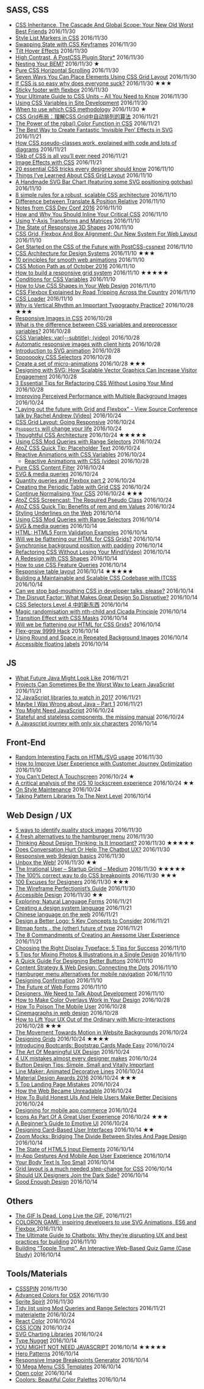 ## SASS, CSS
 - [CSS Inheritance, The Cascade And Global Scope: Your New Old Worst Best Friends](https://www.smashingmagazine.com/2016/11/css-inheritance-cascade-global-scope-new-old-worst-best-friends/) 2016/11/30
 - [Style List Markers in CSS](https://css-tricks.com/style-list-markers-css/) 2016/11/30
 - [Swapping State with CSS Keyframes](https://css-tricks.com/swapping-state-css-keyframes/) 2016/11/30
 - [Tilt Hover Effects](http://tympanus.net/codrops/2016/11/23/tilt-hover-effects/) 2016/11/30
 - [High Contrast, A PostCSS Plugin Story*](https://css-tricks.com/high-contrast-postcss-plugin-story/) 2016/11/30
 - [Nesting Your BEM?](http://csswizardry.com/2016/11/nesting-your-bem/) 2016/11/30 ★
 - [Pure CSS Horizontal Scrolling](https://css-tricks.com/pure-css-horizontal-scrolling/) 2016/11/30
 - [Seven Ways You Can Place Elements Using CSS Grid Layout](https://www.sitepoint.com/seven-ways-you-can-place-elements-using-css-grid-layout/) 2016/11/30
 - [If CSS is so easy why does everyone suck?](https://hackernoon.com/if-css-is-so-easy-why-does-everyone-suck-e4442cc9428a#.o1k6xmhru) 2016/11/30 ★★★
 - [Sticky footer with flexbox](http://blog.schoenwald.media/sticky-footer-with-flexbox/) 2016/11/30
 - [Your Ultimate Guide to CSS Units – All You Need to Know](http://blog.alexdevero.com/css-units-ultimate-guide/) 2016/11/30
 - [Using CSS Variables in Site Development](http://thenewcode.com/1161/Using-CSS-Variables-in-Site-Development) 2016/11/30
 - [When to use which CSS methodology](http://simurai.com/blog/2016/11/27/css-methodologies) 2016/11/30 ★
 - [CSS Grid布局：理解CSS Grid中自动排列的算法](http://www.w3cplus.com/css3/understanding-the-css-grid-auto-placement-algorithm.html) 2016/11/21
 - [The Power of the rgba() Color Function in CSS](https://css-tricks.com/the-power-of-rgba/) 2016/11/21
 - [The Best Way to Create Fantastic ‘Invisible Pen’ Effects in SVG](https://www.sitepoint.com/how-to-create-the-invisible-pen-effect-in-svg-using-vivus-js/) 2016/11/21
 - [How CSS pseudo-classes work, explained with code and lots of diagrams](https://medium.freecodecamp.com/explained-css-pseudo-classes-cef3c3177361#.xtpfeaj6g) 2016/11/21
 - [15kb of CSS is all you’ll ever need](https://medium.com/@philipardeljan/15kb-of-css-is-all-youll-ever-need-%EF%B8%8F-634da7258338#.l6rljhfgs) 2016/11/21
 - [Image Effects with CSS](http://bennettfeely.com/image-effects/) 2016/11/21
 - [20 essential CSS tricks every designer should know](http://www.webdesignerdepot.com/2016/10/20-essential-css-tricks-every-designer-should-know/) 2016/11/10
 - [Things I’ve Learned About CSS Grid Layout](https://css-tricks.com/things-ive-learned-css-grid-layout/) 2016/11/10
 - [A Handmade SVG Bar Chart (featuring some SVG positioning gotchas)](https://css-tricks.com/handmade-svg-bar-chart-featuring-svg-positioning-gotchas/) 2016/11/10
 - [8 simple rules for a robust, scalable CSS architecture](https://github.com/jareware/css-architecture) 2016/11/10
 - [Difference between Translate & Position Relative](https://www.sitepoint.com/atoz-css-translate-vs-position/) 2016/11/10
 - [Notes from CSS Dev Conf 2016](https://css-tricks.com/notes-css-dev-conf-2016/) 2016/11/10
 - [How and Why You Should Inline Your Critical CSS](https://www.sitepoint.com/how-and-why-you-should-inline-your-critical-css/) 2016/11/10
 - [Using Y-Axis Transforms and Matrices](https://www.sitepoint.com/atoz-css-y-axis/) 2016/11/10
 - [The State of Responsive 3D Shapes](https://css-tricks.com/state-responsive-3d-shapes/) 2016/11/10
 - [CSS Grid, Flexbox And Box Alignment: Our New System For Web Layout](https://www.smashingmagazine.com/2016/11/css-grids-flexbox-and-box-alignment-our-new-system-for-web-layout/) 2016/11/10
 - [Get Started on the CSS of the Future with PostCSS-cssnext](https://www.sitepoint.com/future-css-with-postcss-cssnext/) 2016/11/10
 - [CSS Architecture for Design Systems](http://bradfrost.com/blog/post/css-architecture-for-design-systems/) 2016/11/10 ★★★
 - [10 principles for smooth web animations](https://blog.gyrosco.pe/smooth-css-animations-7d8ffc2c1d29#.bxmnn3m1k) 2016/11/10
 - [CSS Motion Path as of October 2016](http://codepen.io/danwilson/post/css-motion-paths-2016) 2016/11/10
 - [How to build a responsive grid system](https://zellwk.com/blog/responsive-grid-system/) 2016/11/10 ★★★★★
 - [Conditions for CSS Variables](http://kizu.ru/en/fun/conditions-for-css-variables/) 2016/11/10
 - [How to Use CSS Shapes in Your Web Design](https://webdesign.tutsplus.com/tutorials/how-to-use-css-shapes-in-your-web-design--cms-27498) 2016/11/10
 - [CSS Flexbox Explained by Road Tripping Across the Country](https://medium.freecodecamp.com/css-flexbox-explained-by-road-tripping-across-the-country-1217b69c390e#.xujb3qwko) 2016/11/10
 - [CSS Loader](http://www.raphaelfabeni.com.br/css-loader/) 2016/11/10
 - [Why is Vertical Rhythm an Important Typography Practice?](https://zellwk.com/blog/why-vertical-rhythms/) 2016/10/28 ★★★
 - [Responsive Images in CSS](https://css-tricks.com/responsive-images-css/) 2016/10/28
 - [What is the difference between CSS variables and preprocessor variables?](https://css-tricks.com/difference-between-types-of-css-variables/) 2016/10/28
 - [CSS Variables: var(--subtitle); (video)](https://youtu.be/2an6-WVPuJU) 2016/10/28
 - [Automatic responsive images with client hints](http://www.webdesignerdepot.com/2016/10/automatic-responsive-images-with-client-hints/) 2016/10/28
 - [Introduction to SVG animation](https://www.oreilly.com/learning/introduction-to-svg-animation) 2016/10/28
 - [Spoooooky CSS Selectors](https://css-tricks.com/spoooooky-css-selectors/) 2016/10/28
 - [Create a set of micro-animations](https://medium.com/net-magazine/create-a-set-of-micro-animations-6bb42a292f8b#.i4beffvd4) 2016/10/28 ★★★
 - [Designing with SVG: How Scalable Vector Graphics Can Increase Visitor Engagement](https://www.shopify.com/partners/blog/5-ways-to-use-svg-in-upcoming-client-projects) 2016/10/28
 - [3 Essential Tips for Refactoring CSS Without Losing Your Mind](https://www.shopify.com/partners/blog/3-essential-tips-for-refactoring-css-without-losing-your-mind-from-harry-roberts) 2016/10/28
 - [Improving Perceived Performance with Multiple Background Images](http://csswizardry.com/2016/10/improving-perceived-performance-with-multiple-background-images/) 2016/10/24
 - ["Laying out the future with Grid and Flexbox" - View Source Conference talk by Rachel Andrew (Video)](https://youtu.be/ibeF6rbzD70) 2016/10/24
 - [CSS Grid Layout: Going Responsive](https://webdesign.tutsplus.com/tutorials/css-grid-layout-going-responsive--cms-27270) 2016/10/24
 - [`@supports` will change your life](http://www.lottejackson.com/learning/supports-will-change-your-life) 2016/10/24
 - [Thoughtful CSS Architecture](https://seesparkbox.com/foundry/thoughtful_css_architecture) 2016/10/24 ★★★★★
 - [Using CSS Mod Queries with Range Selectors](http://alistapart.com/article/using-css-mod-queries-with-range-selectors) 2016/10/24
 - [AtoZ CSS Quick Tip: Placeholder Text](https://www.sitepoint.com/atoz-css-placeholder-text/) 2016/10/24
 - [Reactive Animations with CSS Variables](http://slides.com/davidkhourshid/reactanim) 2016/10/24
    - [Reactive Animations with CSS (video)](https://youtu.be/lTCukb6Zn3g) 2016/10/28
 - [Pure CSS Content Filter](http://csswizardry.com/2016/10/pure-css-content-filter/) 2016/10/24
 - [SVG & media queries](https://jakearchibald.com/2016/svg-media-queries/) 2016/10/24
 - [Quantity queries and Flexbox part 2](http://www.lottejackson.com/learning/quantity-queries-and-flexbox-part-2) 2016/10/24
 - [Creating the Periodic Table with Grid CSS](https://responsivedesign.is/articles/creating-the-periodic-table-with-grid-css) 2016/10/24
 - [Continue Normalising Your CSS](http://csswizardry.com/2016/10/continue-normalising-your-css/) 2016/10/24 ★★★
 - [AtoZ CSS Screencast: The Required Pseudo Class](https://www.sitepoint.com/atoz-css-screencast-required/) 2016/10/24
 - [AtoZ CSS Quick Tip: Benefits of rem and em Values](https://www.sitepoint.com/atoz-css-quick-tip-rem-em-values/) 2016/10/24
 - [Styling Underlines on the Web](https://css-tricks.com/styling-underlines-web/) 2016/10/14
 - [Using CSS Mod Queries with Range Selectors](http://alistapart.com/article/using-css-mod-queries-with-range-selectors) 2016/10/14
 - [SVG & media queries](https://jakearchibald.com/2016/svg-media-queries/) 2016/10/14
 - [HTML: HTML5 Form Validation Examples](http://www.the-art-of-web.com/html/html5-form-validation/) 2016/10/14
 - [Will we be flattening our HTML for CSS Grids?](https://css-tricks.com/will-flattening-html-css-grids/) 2016/10/14
 - [Synchronise background position with padding](http://codepen.io/HugoGiraudel/pen/vXpqmw) 2016/10/14
 - [Refactoring CSS Without Losing Your Mind(Video)](https://slideslive.com/38898201/refactoring-css-without-losing-your-mind) 2016/10/14
 - [A Redesign with CSS Shapes](http://alistapart.com/article/redesign-with-css-shapes) 2016/10/14
 - [How to use CSS Feature Queries](https://getflywheel.com/layout/css-feature-queries-how-to/) 2016/10/14
 - [Responsive table layout](http://allthingssmitty.com/2016/10/03/responsive-table-layout/) 2016/10/14 ★★★★★
 - [Building a Maintainable and Scalable CSS Codebase with ITCSS](https://medium.okgrow.com/building-a-maintainable-and-scalable-css-codebase-with-itcss-ceda5b2f495b#.1cx1g0le1) 2016/10/14
 - [Can we stop bad-mouthing CSS in developer talks, please?](https://www.christianheilmann.com/2016/10/05/can-we-stop-bad-mouthing-css-in-developer-talks-please/) 2016/10/14
 - [The Disrupt Factor: What Makes Great Design So Disruptive?](https://www.ceros.com/blog/disrupt-factor-makes-great-design-disruptive/) 2016/10/14
 - [CSS Selectors Level 4 中的新东西](https://fe.ele.me/css-selectors-level-4-zhong-de-xin-dong-xi/) 2016/10/14
 - [Magic randomisation with nth-child and Cicada Principle](http://www.lottejackson.com/learning/nth-child-cicada-principle) 2016/10/14
 - [Transition Effect with CSS Masks](http://tympanus.net/codrops/2016/09/29/transition-effect-with-css-masks/) 2016/10/14
 - [Will we be flattening our HTML for CSS Grids?](https://css-tricks.com/will-flattening-html-css-grids/) 2016/10/14
 - [Flex-grow 9999 Hack](http://joren.co/flex-grow-9999-hack/) 2016/10/14
 - [Using Round and Space in Repeated Background Images](http://thenewcode.com/1143/Even-Stevens-Using-Round-and-Space-in-Repeated-Background-Images) 2016/10/14
 - [Accessible floating labels](http://allthingssmitty.com/2016/09/25/accessible-floating-labels/) 2016/10/14

## JS
 - [What Future Java Might Look Like](https://www.sitepoint.com/what-java-might-one-day-look-like/) 2016/11/21
 - [Projects Can Sometimes Be the Worst Way to Learn JavaScript](https://www.sitepoint.com/projects-can-sometimes-be-the-worst-way-to-learn-javascript/) 2016/11/21
 - [12 JavaScript libraries to watch in 2017](http://www.webdesignerdepot.com/2016/11/12-javascript-libraries-to-watch-in-2017/) 2016/11/21
 - [Maybe I Was Wrong about Java – Part 1](https://www.sitepoint.com/maybe-i-was-wrong-about-java-i/) 2016/11/21
 - [You Might Need JavaScript](http://hugogiraudel.com/2016/10/13/you-might-need-javascript/) 2016/10/24
 - [Stateful and stateless components, the missing manual](https://toddmotto.com/stateful-stateless-components) 2016/10/24
 - [A Javascript journey with only six characters](http://jazcash.com/a-javascript-journey-with-only-six-characters/) 2016/10/14

## Front-End
 - [Random Interesting Facts on HTML/SVG usage](https://css-tricks.com/random-interesting-facts-htmlsvg-usage/) 2016/11/30
 - [How to Improve User Experience with Customer Journey Optimization](https://www.sitepoint.com/how-to-improve-user-experience-with-customer-journey-optimization/) 2016/11/10
 - [You Can't Detect A Touchscreen](http://www.stucox.com/blog/you-cant-detect-a-touchscreen/) 2016/10/24 ★
 - [A critical analysis of the iOS 10 lockscreen experience](https://uxdesign.cc/a-critical-analysis-of-the-ios-10-lockscreen-experience-726ddfba3c1a#.7smv89egz) 2016/10/24 ★★
 - [On Style Maintenance](https://css-tricks.com/on-style-maintenance/) 2016/10/24
 - [Taking Pattern Libraries To The Next Level](https://www.smashingmagazine.com/taking-pattern-libraries-next-level/) 2016/10/14

## Web Design / UX
 - [5 ways to identify quality stock images](http://www.webdesignerdepot.com/2016/11/5-ways-to-identify-quality-stock-images/) 2016/11/30
 - [4 fresh alternatives to the hamburger menu](http://www.webdesignerdepot.com/2016/11/4-fresh-alternatives-to-the-hamburger-menu/) 2016/11/30
 - [Thinking About Design Thinking: Is It Important?](https://designshack.net/articles/business-articles/thinking-about-design-thinking-is-it-important/) 2016/11/30 ★★★★★
 - [Does Conversation Hurt Or Help The Chatbot UX?](https://www.smashingmagazine.com/2016/11/does-conversation-hurt-or-help-the-chatbot-ux/) 2016/11/30
 - [Responsive web 9design basics](http://veerle.duoh.com/design/article/responsive_web_design_basics) 2016/11/30
 - [Unbox the Web!](https://uxdesign.cc/unbox-the-web-f00bc8e0d0e3?ref=webdesignernews.com#.3orbkvpv9) 2016/11/30 ★★
 - [The Irrational User – Startup Grind – Medium](https://medium.com/startup-grind/cognitive-bias-ad5f9fe7f59b#.q7yx20tc5) 2016/11/30 ★★★★★
 - [The 100% correct way to do CSS breakpoints](https://medium.freecodecamp.com/the-100-correct-way-to-do-css-breakpoints-88d6a5ba1862#.cblb38deo) 2016/11/30 ★★★
 - [100 Excuses for Designers](https://medium.com/ux-power-tools/100-excuses-for-designers-517344cdd910#.r7ivdjw2e) 2016/11/30 ★★★
 - [The Wireframe Perfectionist’s Guide](https://www.smashingmagazine.com/2016/11/wireframe-perfectionist-guide/) 2016/11/30
 - [Accessible Design](https://seesparkbox.com/foundry/accessible_design#When:13:45:00Z) 2016/11/30 ★★
 - [Exploring: Natural Language Forms](http://goodui.org/blog/exploring-natural-language-forms/) 2016/11/21
 - [Creating a design system language](http://www.webdesignerdepot.com/2016/11/creating-a-design-system-language/) 2016/11/21
 - [Chinese language on the web](https://www.chenhuijing.com/blog/chinese-web-typography/) 2016/11/21
 - [Design a Better Logo: 5 Key Concepts to Consider](https://designshack.net/articles/graphics/design-a-better-logo/) 2016/11/21
 - [Bitmap fonts﹣the (other) future of type](https://blog.fontself.com/bitmap-fonts-the-other-future-of-type-ca8aa5b51aa7#.hor7keb7f) 2016/11/21
 - [The 8 Commandments of Creating an Awesome User Experience](http://uigarage.net/blog-post/8-commandments-creating-awesome-user-experience/) 2016/11/21
 - [Choosing the Right Display Typeface: 5 Tips for Success](https://designshack.net/articles/graphics/choosing-the-right-display-typeface-5-tips-for-success/) 2016/11/10
 - [5 Tips for Mixing Photos & Illustrations in a Single Design](https://designshack.net/articles/graphics/mixing-photos-illustrations/) 2016/11/10
 - [A Quick Guide For Designing Better Buttons](https://www.smashingmagazine.com/2016/11/a-quick-guide-for-designing-better-buttons/) 2016/11/10
 - [Content Strategy & Web Design: Connecting the Dots](https://designshack.net/articles/business-articles/content-strategy-for-web-designers/) 2016/11/10
 - [Hamburger menu alternatives for mobile navigation](https://medium.com/@kollinz/hamburger-menu-alternatives-for-mobile-navigation-a3a3beb555b8#.4xg9ffp4l) 2016/11/10
 - [Designing Confirmation](https://uxdesign.cc/designing-confirmation-278d159723e#.k3d6xn9rv) 2016/11/10
 - [The Future of Web Forms](https://blog.prototypr.io/the-future-of-web-forms-4578485e1461) 2016/11/10
 - [Designers, We Need to Talk About Development](https://webdesign.tutsplus.com/articles/designers-we-need-to-talk-about-development--cms-27286) 2016/11/10
 - [How to Make Color Overlays Work in Your Design](https://designshack.net/articles/graphics/how-to-design-color-overlays/) 2016/10/28
 - [How To Poison The Mobile User](https://www.smashingmagazine.com/2016/10/how-to-poison-the-mobile-user/) 2016/10/28
 - [Cinemagraphs in web design](http://www.webdesignerdepot.com/2016/10/cinemagraphs-in-web-design/) 2016/10/28
 - [How to Lift Your UX Out of the Ordinary with Micro-Interactions](https://www.sitepoint.com/how-to-lift-your-ux-out-of-the-pack-with-micro-interactions/) 2016/10/28 ★★★
 - [The Movement Towards Motion in Website Backgrounds](https://www.sitepoint.com/the-movement-towards-motion-in-website-backgrounds/) 2016/10/24
 - [Designing Grids](https://zellwk.com/blog/designing-grids/) 2016/10/24 ★★★★
 - [Introducing Bootcards: Bootstrap Cards Made Easy](https://www.sitepoint.com/introducing-bootcards-bootstrap-cards-made-easy/) 2016/10/24
 - [The Art Of Meaningful UX Design](https://uxplanet.org/the-art-of-meaningful-ux-design-7b89a8c765b7) 2016/10/24
 - [4 UX mistakes almost every designer makes](http://www.webdesignerdepot.com/2016/10/4-ux-mistakes-almost-every-designer-makes/) 2016/10/24
 - [Button Design Tips: Simple, Small and Vitally Important](https://designshack.net/articles/graphics/button-design-tips/)
 - [Line Maker: Animated Decorative Lines](http://tympanus.net/codrops/2016/10/12/animated-decorative-lines/) 2016/10/24
 - [Material Design Awards 2016](https://design.google.com/articles/material-design-awards-2016/) 2016/10/24 ★★★
 - [5 Top Landing Page Mistakes](https://www.sitepoint.com/5-top-landing-page-mistakes/) 2016/10/24
 - [How the Web Became Unreadable](https://backchannel.com/how-the-web-became-unreadable-a781ddc711b6) 2016/10/24
 - [How To Build Honest UIs And Help Users Make Better Decisions](https://www.smashingmagazine.com/2016/10/how-to-build-honest-uis-and-help-users-make-better-decisions/) 2016/10/24
 - [Designing for mobile app commerce](http://www.webdesignerdepot.com/2016/10/designing-for-mobile-app-commerce/) 2016/10/24
 - [Icons As Part Of A Great User Experience](https://www.smashingmagazine.com/2016/10/icons-as-part-of-a-great-user-experience/) 2016/10/24 ★★★
 - [A Beginner’s Guide to Emotive UI](https://designshack.net/articles/graphics/beginners-guide-to-emotive-ui/) 2016/10/24
 - [Designing Card-Based User Interfaces](https://www.smashingmagazine.com/2016/10/designing-card-based-user-interfaces/) 2016/10/14 ★★
 - [Zoom Mocks: Bridging The Divide Between Styles And Page Design](https://www.lullabot.com/articles/zoom-mocks-bridging-the-divide-between-styles-and-page-design) 2016/10/14
 - [The State of HTML5 Input Elements](https://www.sitepoint.com/the-state-of-html5-input-elements/) 2016/10/14
 - [In-App Gestures And Mobile App User Experience](https://www.smashingmagazine.com/2016/10/in-app-gestures-and-mobile-app-user-experience/) 2016/10/14
 - [Your Body Text Is Too Small](https://medium.com/@xtianmiller/your-body-text-is-too-small-5e02d36dc902#.83wtetcdk) 2016/10/14
 - [Grid layout is a much needed step-change for CSS](http://maketea.co.uk/2016/09/28/css-grid-layout-is-a-step-change.html) 2016/10/14
 - [Should UX Designers Join the Dark Side?](https://uxdesign.cc/should-ux-designers-join-the-dark-side-13e74eec1c33) 2016/10/14
 - [Good Enough Design](https://medium.com/this-also/good-enough-design-29ab5132f3a3) 2016/10/14


## Others
 - [The GIF Is Dead. Long Live the GIF.](http://www.popularmechanics.com/technology/a21457/the-gif-is-dead-long-live-the-gif/) 2016/11/21
 - [COLORON GAME: inspiring developers to use SVG Animations, ES6 and Flexbox ](http://codepen.io/gregh/full/yVLOyO/) 2016/11/10
 - [The Ultimate Guide to Chatbots: Why they’re disrupting UX and best practices for building](https://medium.muz.li/the-ultimate-guide-to-chatbots-why-theyre-disrupting-ux-and-best-practices-for-building-345e2150b682#.fbtihab6s) 2016/11/10
 - [Building “Topple Trump”, An Interactive Web-Based Quiz Game (Case Study)](https://www.smashingmagazine.com/2016/10/building-topple-trump-an-interactive-web-based-quiz-game-case-study/) 2016/10/14

## Tools/Materials
 - [CSSSPIN](https://webkul.github.io/csspin/) 2016/11/30
 - [Advanced Colors for OSX](http://advancedcolors.com/) 2016/11/30
 - [Sprite Spirit](https://eliorshalev.github.io/sprite-spirit/) 2016/11/30
 - [Tidy list using Mod Queries and Range Selectors](http://www.modqueries.com/) 2016/11/21
 - [materialette](https://mike-schultz.github.io/materialette/) 2016/10/24
 - [React Color](http://casesandberg.github.io/react-color/) 2016/10/24
 - [CSS ICON](http://cssicon.space/#/) 2016/10/24
 - [SVG Charting Libraries](http://mediatemple.net/blog/tips/svg-charting-libraries/) 2016/10/24
 - [Type Nugget](http://beta.typenugget.com/) 2016/10/14
 - [YOU MIGHT NOT NEED JAVASCRIPT](http://youmightnotneedjs.com/) 2016/10/14 ★★★★★
 - [Hero Patterns](http://www.heropatterns.com/) 2016/10/14
 - [Responsive Image Breakpoints Generator](http://www.responsivebreakpoints.com/) 2016/10/14
 - [10 Mega Menu CSS Templates](https://designshack.net/articles/inspiration/10-mega-menu-css-templates/) 2016/10/14
 - [Open color](https://yeun.github.io/open-color/) 2016/10/14
 - [Coolors: Beautiful Color Palettes](https://cristhgunners.github.io/Coolors/) 2016/10/14
